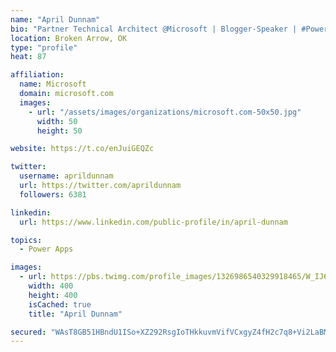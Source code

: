 ```yaml
---
name: "April Dunnam"
bio: "Partner Technical Architect @Microsoft | Blogger-Speaker | #PowerApps, #PowerAutomate, #Office365, #SharePoint | #WIT | #Karaoke Queen"
location: Broken Arrow, OK
type: "profile"
heat: 87

affiliation:
  name: Microsoft
  domain: microsoft.com
  images:
    - url: "/assets/images/organizations/microsoft.com-50x50.jpg"
      width: 50
      height: 50

website: https://t.co/enJuiGEQZc

twitter:
  username: aprildunnam
  url: https://twitter.com/aprildunnam
  followers: 6381

linkedin:
  url: https://www.linkedin.com/public-profile/in/april-dunnam

topics:
  - Power Apps

images:
  - url: https://pbs.twimg.com/profile_images/1326986540329918465/W_IJ6Ih2_400x400.jpg
    width: 400
    height: 400
    isCached: true
    title: "April Dunnam"

secured: "WAsT8GB51HBndU1ISo+XZ292RsgIoTHkkuvmVifVCxgyZ4fH2c7q8+Vi2LaBM3Y8sarGOmWdD6nE6qsmYxWnnXJm2LpcUbjVmZpdhBUSvIGb1ln88uVvmUNxNgMbIln7rPEo4tO89DDlcQ1zkClAs9Yye8BcpF/GSnUFU86mv3gthVWoKT8rRVQPDlVOpSZp51dTOdgjipO7UuQNKTs7pJ3nMVdgA5gPUMFRBMu/wYFayoDxVwL6Ev38aTXB0nKUbTcGMju9UJNouF37V0AdPVnOBNbwpYQLnAdtUM/43yzITGguKjkj8j+fTeO/8fmLbbgMOKWNqBOwwDtwcmgok/iX1fSEGjXBbsh4yKjA/EPqiYL9kWMuKHTU4cpOhWigARogK0pUblOy0J2Xo8DU7ZVcTs11uPEgtiWPq88rOSs=;euiavz2qpCfz0RdvsL5naA=="
---
```


